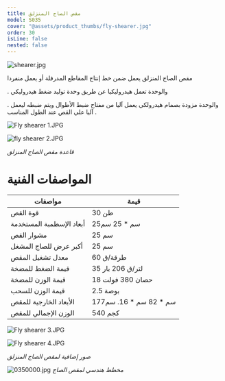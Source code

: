 ```yaml
---
title: مقص الصاج المنزلق
model: S035
cover: "@assets/product_thumbs/fly-shearer.jpg"
order: 30
isLine: false
nested: false
---
```


![shearer.jpg](@assets/article_images/fly-shearer/shearer.jpg)

مقص الصاج المنزلق يعمل ضمن خط إنتاج المقاطع المدرفلة أو يعمل منفردا

. والوحدة تعمل هيدروليكيا عن طريق وحدة توليد ضغط هيدروليكي

. والوحدة مزودة بصمام هيدرولكي يعمل آليا من مفتاح ضبط الأطوال ويتم ضبطه ليعمل آليا علي القص عند الطول المناسب .

<div class="flex justify-center items-center flex-col md:flex-row">

![Fly shearer 1.JPG](@assets/article_images/fly-shearer/fly-shearer-1.JPG)

![fly shearer 2.JPG](@assets/article_images/fly-shearer/fly-shearer-2.JPG)

</div>

_قاعدة مقص الصاج المنزلق_

# المواصفات الفنية

| مواصفات                  | قيمة                     |
| ------------------------ | ------------------------ |
| قوة القص                 | 30 طن                    |
| أبعاد الإسطمبة المستخدمة | 25سم \* 25 سم            |
| مشوار القص               | 25 سم                    |
| أكبر عرض للصاج المشغل    | 25 سم                    |
| معدل تشغيل المقص         | 60 طرقة/ق                |
| قيمة الضغط للمضخة        | 35 لتر/ق 206 بار         |
| قيمة الوزن للمضخة        | 18 حصان 380 فولت         |
| قيمة الوزن للسحب         | 2.5 بوصة                 |
| الأبعاد الخارجية للمقص   | 177سم \* 82 سم \* 16. سم |
| الوزن الإجمالي للمقص     | 540 كجم                  |

<div class="flex justify-center items-center flex-col md:flex-row">

![Fly shearer 3.JPG](@assets/article_images/fly-shearer/fly-shearer-3.JPG)

![Fly shearer 4.JPG](@assets/article_images/fly-shearer/fly-shearer-4.JPG)

</div>

_صور إضافية لمقص الصاج المنزلق_

![0350000.jpg](@assets/article_images/fly-shearer/0350000.jpg)
_مخطط هندسي لمقص الصاج_
